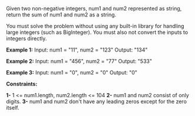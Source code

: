 Given two non-negative integers, num1 and num2 represented as string, return the sum of num1 and num2 as a string.

You must solve the problem without using any built-in library for handling large integers (such as BigInteger). You must also not convert the inputs to integers directly.

**Example 1:**
Input: num1 = "11", num2 = "123"
Output: "134"

**Example 2:**
Input: num1 = "456", num2 = "77"
Output: "533"

**Example 3:**
Input: num1 = "0", num2 = "0"
Output: "0"
 

**Constraints:**

**1-** 1 <= num1.length, num2.length <= 104
**2-** num1 and num2 consist of only digits.
**3-** num1 and num2 don't have any leading zeros except for the zero itself.
